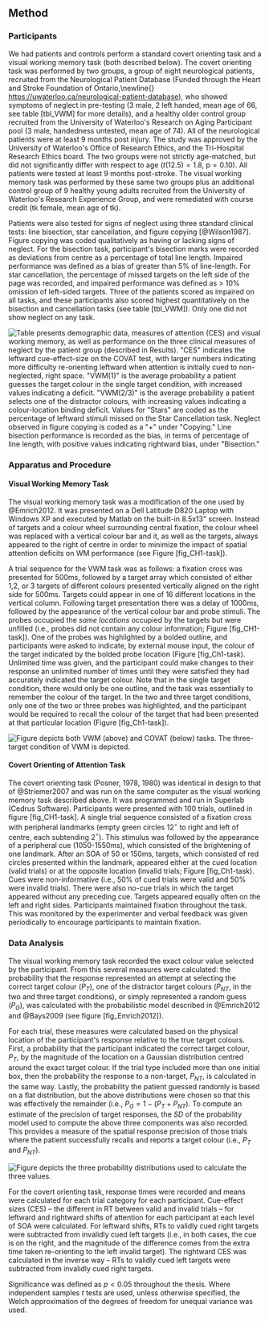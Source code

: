 Method
------

### Participants 

We had patients and controls perform a standard covert orienting
task and a visual working memory task (both described below). The
covert orienting task was performed by two groups, a group of
eight neurological patients, recruited from the Neurological
Patient Database (Funded through the Heart and Stroke Foundation
of Ontario,\newline{}
<https://uwaterloo.ca/neurological-patient-database>), who showed
symptoms of neglect in pre-testing (3 male, 2 left handed, mean
age of 66, see table [tbl_VWM] for more details), and a healthy
older control group recruited from the University of Waterloo's
Research on Aging Participant pool (3 male, handedness untested,
mean age of 74).  All of the neurological patients were at least 9
months post injury. The study was approved by the University of
Waterloo's Office of Research Ethics, and the Tri-Hospital
Research Ethics board.  The two groups were not strictly
age-matched, but did not significantly differ with respect to age
($t(12.5) = 1.8$, $\text{p} = 0.10$).  All patients were tested at
least 9 months post-stroke. The visual working memory task was
performed by these same two groups plus an additional control
group of 9 healthy young adults recruited from the University of
Waterloo's Research Experience Group, and were remediated with
course credit (tk female, mean age of tk).

Patients were also tested for signs of neglect using three
standard clinical tests: line bisection, star cancellation, and
figure copying [@Wilson1987]. Figure copying was coded
qualitatively as having or lacking signs of neglect. For the
bisection task, participant's bisection marks were recorded as
deviations from centre as a percentage of total line length.
Impaired performance was defined as a bias of greater than 5% of
line-length. For star cancellation, the percentage of missed
targets on the left side of the page was recorded, and impaired
performance was defined as \> 10% omission of left-sided targets.
Three of the patients scored as impaired on all tasks, and these
participants also scored highest quantitatively on the bisection
and cancellation tasks (see table [tbl_VWM]).  Only one did not
show neglect on any task.

![Table presents demographic data, measures of attention (CES) and
visual working memory, as well as performance on the three
clinical measures of neglect by the patient group (described in
Results). "CES" indicates the leftward cue-effect-size on the
COVAT test, with larger numbers indicating more difficulty
re-orienting leftward when attention is initially cued to
non-neglected, right space.  "VWM(1)" is the average probability a
patient guesses the target colour in the single target condition,
with increased values indicating a deficit.  "VWM(2/3)" is the
average probability a patient selects one of the distractor
colours, with increasing values indicating a colour-location
binding deficit. Values for "Stars" are coded as the percentage of
leftward stimuli missed on the Star Cancellation task. Neglect
observed in figure copying is coded as a "+" under "Copying." Line
bisection performance is recorded as the bias, in terms of
percentage of line length, with positive values indicating
rightward bias, under "Bisection."](tbl_VWM.pdf.png)



### Apparatus and Procedure

#### Visual Working Memory Task

The visual working memory task was a modification of the one used
by @Emrich2012.  It was presented on a Dell Latitude D820 Laptop
with Windows XP and executed by Matlab on the built-in 8.5x13"
screen. Instead of targets and a colour wheel surrounding central
fixation, the colour wheel was replaced with a vertical colour bar
and it, as well as the targets, always appeared to the right of
centre in order to minimize the impact of spatial attention
deficits on WM performance (see Figure [fig_CH1-task]).
 
A trial sequence for the VWM task was as follows: a fixation cross
was presented for 500ms, followed by a target array which
consisted of either 1,2, or 3 targets of different colours
presented vertically aligned on the right side for 500ms. Targets
could appear in one of 16 different locations in the vertical
column. Following target presentation there was a delay of 1000ms,
followed by the appearance of the vertical colour bar and probe
stimuli. The probes occupied the *same locations* occupied by the
targets but were unfilled (i.e., probes did not contain any colour
information; Figure [fig_CH1-task]). One of the probes was
highlighted by a bolded outline, and participants were asked to
indicate, by external mouse input, the colour of the target
indicated by the bolded probe location (Figure [fig_Ch1-task).
Unlimited time was given, and the participant could make changes
to their response an unlimited number of times until they were
satisfied they had accurately indicated the target colour.  Note
that in the single target condition, there would only be one
outline, and the task was essentially to remember the colour of
the target. In the two and three target conditions, only one of
the two or three probes was highlighted, and the participant would
be required to recall the colour of the target that had been
presented at that particular location (Figure [fig_Ch1-task]).

![Figure depicts both VWM (above) and COVAT (below) tasks. The
three-target condition of VWM is depicted.](fig_Ch1-task.pdf.png)


#### Covert Orienting of Attention Task

The covert orienting task (Posner, 1978, 1980) was identical in
design to that of @Striemer2007 and was run on the same computer
as the visual working memory task described above. It was
programmed and run in Superlab (Cedrus Software). Participants
were presented with 100 trials, outlined in figure [fig_CH1-task].
A single trial sequence consisted of a fixation cross with
peripheral landmarks (empty green circles 12$^\circ$ to right and left of
centre, each subtending 2$^\circ$). This stimulus was followed by the
appearance of a peripheral cue (1050-1550ms), which consisted of
the brightening of one landmark.  After an SOA of 50 or 150ms,
targets, which consisted of red circles presented within the
landmark, appeared either at the cued location (valid trials) or
at the opposite location (invalid trials; Figure [fig_Ch1-task).
Cues were non-informative (i.e., 50% of cued trials were valid and
50% were invalid trials).  There were also no-cue trials in which
the target appeared without any preceding cue. Targets appeared
equally often on the left and right sides.  Participants
maintained fixation throughout the task. This was monitored by the
experimenter and verbal feedback was given periodically to
encourage participants to maintain fixation.


### Data Analysis

The visual working memory task recorded the exact colour value
selected by the participant.  From this several measures were
calculated: the probability that the response represented an
attempt at selecting the correct target colour ($P_T$), one of the
distractor target colours ($P_{NT}$, in the two and three target
conditions), or simply represented a random guess ($P_G$), was
calculated with the probabilistic model described in @Emrich2012
and @Bays2009 (see figure [fig_Emrich2012]).  

For each trial, these measures were calculated based on the
physical location of the participant's response relative to the
true target colours.  First, a probability that the participant
indicated the correct target colour, $P_T$, by the magnitude of
the location on a Gaussian distribution centred around the exact
target colour. If the trial type included more than one initial
box, then the probability the response to a non-target, $P_{NT}$,
is calculated in the same way. Lastly, the probability the patient
guessed randomly is based on a flat distribution, but the above
distributions were chosen so that this was effectively the
remainder (i.e., $P_G = 1 - (P_T + P_{NT})$. To compute an
estimate of the precision of target responses, the $SD$ of the
probability model used to compute the above three components was
also recorded. This provides a measure of the spatial response
precision of those trials where the patient successfully recalls
and reports a target colour (i.e., $P_T$ and $P_{NT}$).

![Figure depicts the three probability distributions used to
calculate the three values.](fig_Emrich2012.pdf.png)


For the covert orienting task, response times were recorded and
means were calculated for each trial category for each
participant. Cue-effect sizes (CES) – the different in RT between
valid and invalid trials – for leftward and rightward shifts of
attention for each participant at each level of SOA were
calculated. For leftward shifts, RTs to validly cued right targets
were subtracted from invalidly cued left targets (i.e., in both
cases, the cue is on the right, and the magnitude of the
difference comes from the extra time taken re-orienting to the
left invalid target). The rightward CES was calculated in the
inverse way – RTs to validly cued left targets were subtracted
from invalidly cued right targets.



Significance was defined as $p < 0.05$ throughout the thesis.
Where independent samples $t$ tests are used, unless otherwise
specified, the Welch approximation of the degrees of freedom for
unequal variance was used.



